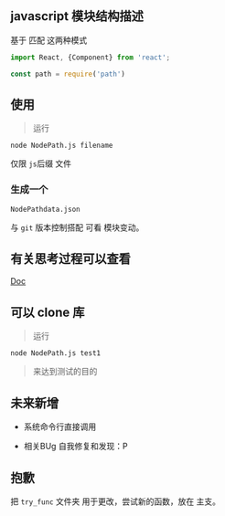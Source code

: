  ## javascript 模块结构描述

基于 匹配 这两种模式
``` js
import React, {Component} from 'react';

const path = require('path')
```

## 使用

>运行

```
node NodePath.js filename
```
仅限 ``js``后缀 文件

### 生成一个

```
NodePathdata.json
```

与 ``git`` 版本控制搭配 可看 模块变动。

## 有关思考过程可以查看 
[Doc](https://github.com/chinanf-boy/NodePath/tree/master/Doc)

## 可以 clone 库

> 运行

```
node NodePath.js test1
```

> 来达到测试的目的


## 未来新增

- 系统命令行直接调用

- 相关BUg 自我修复和发现：P


## 抱歉
把 ``try_func`` 文件夹 
用于更改，尝试新的函数，放在 主支。